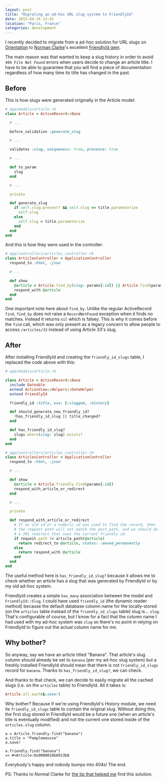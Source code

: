 ```yaml
---
layout: post
title: "Migrating an ad-hoc URL slug system to FriendlyId"
date: 2015-04-16 13:42
location: "Paris, France"
categories: development
---
```


I recently decided to migrate from a ad-hoc solution for URL slugs on [Orientation](https://github.com/orientation/orientation) to [Norman Clarke](https://github.com/norman)'s excellent [FriendlyId gem](https://github.com/norman/friendly_id).

The main reason was that wanted to keep a slug history in order to avoid `404 File Not Found`
errors when users decide to change an article title. I have to be able to guarantee that you will
find a piece of documentation regardless of how many time its title has changed in the past.

## Before

This is how slugs were generated originally in the Article model:

```ruby
# app/models/article.rb
class Article < ActiveRecord::Base

  # ...

  before_validation :generate_slug

  # ...

  validates :slug, uniqueness: true, presence: true

  # ...

  def to_param
    slug
  end

  # ...

  private

  def generate_slug
    if self.slug.present? && self.slug == title.parameterize
      self.slug
    else
      self.slug = title.parameterize
    end
  end
end
```

And this is how they were used in the controller:

```ruby
# app/controllers/articles_controller.rb
class ArticlesController < ApplicationController
  respond_to :html, :json

  # ...

  def show
    @article = Article.find_by(slug: params[:id]) || Article.find(params[:id])
    respond_with @article
  end
end
```

One important note here about `find_by`. Unlike the regular ActiveRecord `find`, `find_by` does not raise a `RecordNotFound` exception when it finds no matches. Instead it returns `nil` which is falsey. This is why it comes before the `find` call, which was only present as a legacy concern to allow people to access `/articles/33` instead of using Article 33's slug.

## After

After installing FriendlyId and creating the `friendly_id_slugs` table, I replaced the code above with this:

```ruby
# app/models/article.rb

class Article < ActiveRecord::Base
  include Dateable
  extend ActionView::Helpers::DateHelper
  extend FriendlyId

  friendly_id :title, use: [:slugged, :history]

  def should_generate_new_friendly_id?
    !has_friendly_id_slug || title_changed?
  end

  def has_friendly_id_slug?
    slugs.where(slug: slug).exists?
  end
end
```

```ruby
# app/controllers/articles_controller.rb
class ArticlesController < ApplicationController
  respond_to :html, :json

  # ...

  def show
    @article = Article.friendly.find(params[:id])
    respond_with_article_or_redirect
  end

  # ...

  private

  def respond_with_article_or_redirect
    # If an old id or a numeric id was used to find the record, then
    # the request path will not match the post_path, and we should do
    # a 301 redirect that uses the current friendly id.
    if request.path != article_path(@article)
      return redirect_to @article, status: :moved_permanently
    else
      return respond_with @article
    end
  end
end
```

The useful method here is `has_friendly_id_slug?` because it allows me to check
whether an article has a slug that was generated by FriendlyId or by my old
ad-hoc system.

FriendlyId creates a simple `has_many` association between the model and `FriendlyId::Slug`. I could have used `friendly_id` (the dynamic reader method) because the default database column name for the locally-stored (on the `articles` table instead of the `friendly_id_slugs` table) slug is... `slug`. That's configurable of course, but I know for a fact that the column name I had used with my ad-hoc system was `slug` so there's no point in relying on FriendlyId to figure out the actual column name for me.

## Why bother?

So anyway, say we have an article titled "Banana". That article's slug column should already be set to `banana` (per my ad-hoc slug system) but a freshly installed FriendlyId should mean that there is not `friendly_id_slugs` record for `banana`. Thanks to `has_friendly_id_slug?`, we can check.

And thanks to that check, we can decide to easily migrate all the cached slugs (i.e. on the `articles` table) to FriendlyId. All it takes is:

```ruby
Article.all.each(&:save!)
```

Why bother? Because if we're using FriendlyId's History module, we need its `friendly_id_slugs` table to contain the original slug. Without doing this, the first slug stored in FriendlyId would be a future one (when an article's title is eventually modified) and not the current one stored inside of the `articles.slug` column.

```
a = Article.friendly.find("banana")
a.title = "Pamplemousse"
a.save!

a.friendly.find("banana")
=> #<Article:0x0000010b6913b8
```

Everybody's happy and nobody bumps into 404s! The end.

PS: Thanks to Normal Clarke for [the tip that helped me](https://twitter.com/compay/status/588696133817520129) find this solution.
